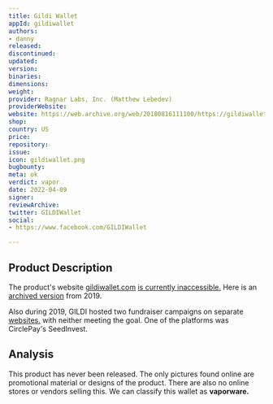 ```yaml
---
title: Gildi Wallet
appId: gildiwallet
authors:
- danny
released: 
discontinued: 
updated: 
version: 
binaries: 
dimensions:
weight: 
provider: Ragnar Labs, Inc. (Matthew Lebedev)
providerWebsite: 
website: https://web.archive.org/web/20180816111100/https://gildiwallet.com/
shop: 
country: US
price: 
repository: 
issue: 
icon: gildiwallet.png
bugbounty: 
meta: ok
verdict: vapor
date: 2022-04-09
signer: 
reviewArchive: 
twitter: GILDIWallet
social:
- https://www.facebook.com/GILDIWallet

---
```


## Product Description

The product's website [gildiwallet.com](http://gildiwallet.com/) [is currently inaccessible.](https://www.isitdownrightnow.com/gildiwallet.com.html) Here is an [archived version](https://web.archive.org/web/20180816111100/https://gildiwallet.com/) from 2019.

Also during 2019, GILDI hosted two fundraiser campaigns on separate [websites.](https://kingscrowd.com/gildi-wallet-on-seedinvest/) with neither meeting the goal. One of the platforms was CirclePay's SeedInvest.

## Analysis 

This product has never been released. The only pictures found online are promotional material or designs of the product. There are also no online stores or vendors selling this.
We can classify this wallet as **vaporware.**